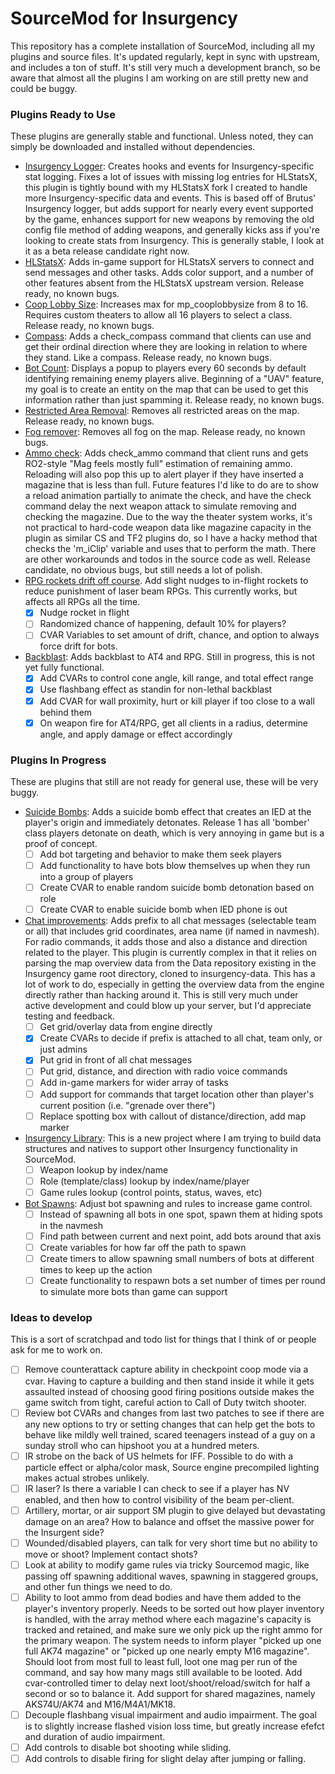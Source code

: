 # SourceMod for Insurgency
This repository has a complete installation of SourceMod, including all my plugins and source files. It's updated regularly, kept in sync with upstream, and includes a ton of stuff. It's still very much a development branch, so be aware that almost all the plugins I am working on are still pretty new and could be buggy.

### Plugins Ready to Use
These plugins are generally stable and functional. Unless noted, they can simply be downloaded and installed without dependencies.
* [Insurgency Logger](plugins/ins_logger.smx?raw=true): Creates hooks and events for Insurgency-specific stat logging. Fixes a lot of issues with missing log entries for HLStatsX, this plugin is tightly bound with my HLStatsX fork I created to handle more Insurgency-specific data and events. This is based off of Brutus' Insurgency logger, but adds support for nearly every event supported by the game, enhances support for new weapons by removing the old config file method of adding weapons, and generally kicks ass if you're looking to create stats from Insurgency. This is generally stable, I look at it as a beta release candidate right now.
* [HLStatsX](plugins/hlstatsx.smx?raw=true): Adds in-game support for HLStatsX servers to connect and send messages and other tasks. Adds color support, and a number of other features absent from the HLStatsX upstream version. Release ready, no known bugs.
* [Coop Lobby Size](plugins/cooplobby.smx?raw=true): Increases max for mp_cooplobbysize from 8 to 16. Requires custom theaters to allow all 16 players to select a class. Release ready, no known bugs.
* [Compass](plugins/compass.smx?raw=true): Adds a check_compass command that clients can use and get their ordinal direction where they are looking in relation to where they stand. Like a compass. Release ready, no known bugs.
* [Bot Count](plugins/botcount.smx?raw=true): Displays a popup to players every 60 seconds by default identifying remaining enemy players alive. Beginning of a "UAV" feature, my goal is to create an entity on the map that can be used to get this information rather than just spamming it. Release ready, no known bugs.
* [Restricted Area Removal](plugins/restrictedarea.smx?raw=true): Removes all restricted areas on the map. Release ready, no known bugs.
* [Fog remover](plugins/nofog.smx?raw=true): Removes all fog on the map. Release ready, no known bugs.
* [Ammo check](plugins/ammocheck.smx?raw=true): Adds check_ammo command that client runs and gets RO2-style "Mag feels mostly full" estimation of remaining ammo. Reloading will also pop this up to alert player if they have inserted a magazine that is less than full. Future features I'd like to do are to show a reload animation partially to animate the check, and have the check command delay the next weapon attack to simulate removing and checking the magazine. Due to the way the theater system works, it's not practical to hard-code weapon data like magazine capacity in the plugin as similar CS and TF2 plugins do, so I have a hacky method that checks the 'm_iClip' variable and uses that to perform the math. There are other workarounds and todos in the source code as well. Release candidate, no obvious bugs, but still needs a lot of polish.
* [RPG rockets drift off course](plugins/rpgdrift.smx?raw=true). Add slight nudges to in-flight rockets to reduce punishment of laser beam RPGs. This currently works, but affects all RPGs all the time.
  * [X] Nudge rocket in flight
  * [ ] Randomized chance of happening, default 10% for players?
  * [ ] CVAR Variables to set amount of drift, chance, and option to always force drift for bots.
* [Backblast](plugins/backblast.smx?raw=true): Adds backblast to AT4 and RPG. Still in progress, this is not yet fully functional.
  * [X] Add CVARs to control cone angle, kill range, and total effect range
  * [X] Use flashbang effect as standin for non-lethal backblast
  * [X] Add CVAR for wall proximity, hurt or kill player if too close to a wall behind them
  * [X] On weapon fire for AT4/RPG, get all clients in a radius, determine angle, and apply damage or effect accordingly

### Plugins In Progress
These are plugins that still are not ready for general use, these will be very buggy.
* [Suicide Bombs](scripting/suicide_bomb.sp): Adds a suicide bomb effect that creates an IED at the player's origin and immediately detonates. Release 1 has all 'bomber' class players detonate on death, which is very annoying in game but is a proof of concept.
  * [ ] Add bot targeting and behavior to make them seek players
  * [ ] Add functionality to have bots blow themselves up when they run into a group of players
  * [ ] Create CVAR to enable random suicide bomb detonation based on role
  * [ ] Create CVAR to enable suicide bomb when IED phone is out
* [Chat improvements](scripting/navmesh-chat.sp): Adds prefix to all chat messages (selectable team or all) that includes grid coordinates, area name (if named in navmesh). For radio commands, it adds those and also a distance and direction related to the player. This plugin is currently complex in that it relies on parsing the map overview data from the Data repository existing in the Insurgency game root directory, cloned to insurgency-data. This has a lot of work to do, especially in getting the overview data from the engine directly rather than hacking around it. This is still very much under active development and could blow up your server, but I'd appreciate testing and feedback.
  * [ ] Get grid/overlay data from engine directly
  * [X] Create CVARs to decide if prefix is attached to all chat, team only, or just admins
  * [X] Put grid in front of all chat messages
  * [ ] Put grid, distance, and direction with radio voice commands
  * [ ] Add in-game markers for wider array of tasks
  * [ ] Add support for commands that target location other than player's current position (i.e. "grenade over there")
  * [ ] Replace spotting box with callout of distance/direction, add map marker
* [Insurgency Library](scripting/insurgency.sp): This is a new project where I am trying to build data structures and natives to support other Insurgency functionality in SourceMod.
  * [ ] Weapon lookup by index/name
  * [ ] Role (template/class) lookup by index/name/player
  * [ ] Game rules lookup (control points, status, waves, etc)
* [Bot Spawns](scripting/botspawns.sp): Adjust bot spawning and rules to increase game control.
  * [ ] Instead of spawning all bots in one spot, spawn them at hiding spots in the navmesh
  * [ ] Find path between current and next point, add bots around that axis
  * [ ] Create variables for how far off the path to spawn
  * [ ] Create timers to allow spawning small numbers of bots at different times to keep up the action
  * [ ] Create functionality to respawn bots a set number of times per round to simulate more bots than game can support

### Ideas to develop
This is a sort of scratchpad and todo list for things that I think of or people ask for me to work on.
* [ ] Remove counterattack capture ability in checkpoint coop mode via a cvar. Having to capture a building and then stand inside it while it gets assaulted instead of choosing good firing positions outside makes the game switch from tight, careful action to Call of Duty twitch shooter.
* [ ] Review bot CVARs and changes from last two patches to see if there are any new options to try or setting changes that can help get the bots to behave like mildly well trained, scared teenagers instead of a guy on a sunday stroll who can hipshoot you at a hundred meters.
* [ ] IR strobe on the back of US helmets for IFF. Possible to do with a particle effect or alpha/color mask, Source engine precompiled lighting makes actual strobes unlikely.
* [ ] IR laser? Is there a variable I can check to see if a player has NV enabled, and then how to control visibility of the beam per-client.
* [ ] Artillery, mortar, or air support SM plugin to give delayed but devastating damage on an area? How to balance and offset the massive power for the Insurgent side?
* [ ] Wounded/disabled players, can talk for very short time but no ability to move or shoot? Implement contact shots?
* [ ] Look at ability to modify game rules via tricky Sourcemod magic, like passing off spawning additional waves, spawning in staggered groups, and other fun things we need to do.
* [ ] Ability to loot ammo from dead bodies and have them added to the player's inventory properly. Needs to be sorted out how player inventory is handled, with the array method where each magazine's capacity is tracked and retained, and make sure we only pick up the right ammo for the primary weapon. The system needs to inform player "picked up one full AK74 magazine" or "picked up one nearly empty M16 magazine". Should loot from most full to least full, loot one mag per run of the command, and say how many mags still available to be looted. Add cvar-controlled timer to delay next loot/shoot/reload/switch for half a second or so to balance it. Add support for shared magazines, namely AKS74U/AK74 and M16/M4A1/MK18.
* [ ] Decouple flashbang visual impairment and audio impairment. The goal is to slightly increase flashed vision loss time, but greatly increase efefct and duration of audio impairment.
* [ ] Add controls to disable bot shooting while sliding.
* [ ] Add controls to disable firing for slight delay after jumping or falling.
